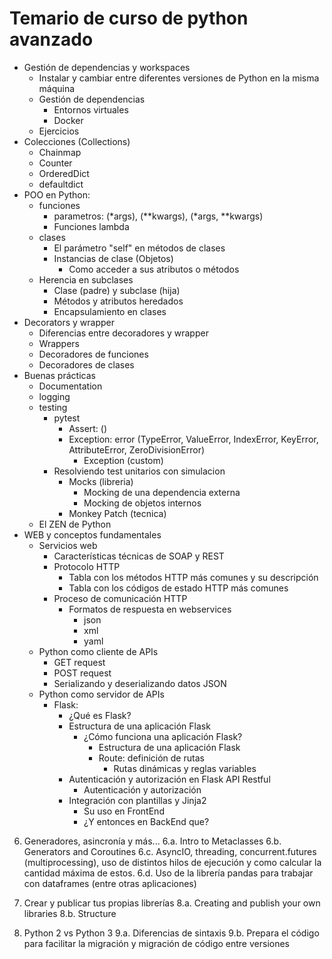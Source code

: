 # Temario de curso de python avanzado
- Gestión de dependencias y workspaces
  - Instalar y cambiar entre diferentes versiones de Python en la misma máquina
  - Gestión de dependencias
    - Entornos virtuales
    - Docker
  - Ejercicios
- Colecciones (Collections)
  - Chainmap
  - Counter
  - OrderedDict
  - defaultdict
- POO en Python:
    - funciones
      - parametros: (*args), (**kwargs), (*args, **kwargs) 
      - Funciones lambda
    - clases
      - El parámetro "self" en métodos de clases
      - Instancias de clase (Objetos)
        - Como acceder a sus atributos o métodos
    - Herencia en subclases
      - Clase (padre) y subclase (hija)
      - Métodos y atributos heredados
      - Encapsulamiento en clases
- Decorators y wrapper
  - Diferencias entre decoradores y wrapper
  - Wrappers
  - Decoradores de funciones
  - Decoradores de clases
- Buenas prácticas
  - Documentation
  - logging 
  - testing
    - pytest
      - Assert: ()
      - Exception: error (TypeError, ValueError, IndexError, KeyError, AttributeError, ZeroDivisionError)
        - Exception (custom)
    - Resolviendo test unitarios con simulacion
      - Mocks (libreria)
        - Mocking de una dependencia externa
        - Mocking de objetos internos
      - Monkey Patch (tecnica)
  - El ZEN de Python
- WEB y conceptos fundamentales
  - Servicios web
    - Características técnicas de SOAP y REST
    - Protocolo HTTP
      - Tabla con los métodos HTTP más comunes y su descripción
      - Tabla con los códigos de estado HTTP más comunes
    - Proceso de comunicación HTTP
      - Formatos de respuesta en webservices
        - json
        - xml
        - yaml
  - Python como cliente de APIs
    - GET request
    - POST request
    - Serializando y deserializando datos JSON
  - Python como servidor de APIs
    - Flask:
      - ¿Qué es Flask?
      - Estructura de una aplicación Flask
        - ¿Cómo funciona una aplicación Flask?
          - Estructura de una aplicación Flask
          - Route: definición de rutas
            - Rutas dinámicas y reglas variables
      - Autenticación y autorización en Flask API Restful
        - Autenticación y autorización
      - Integración con plantillas y Jinja2
        - Su uso en FrontEnd
        - ¿Y entonces en BackEnd que?


6. Generadores, asincronía y más...
6.a. Intro to Metaclasses
6.b. Generators and Coroutines
6.c. AsyncIO, threading, concurrent.futures (multiprocessing), uso de distintos hilos de ejecución y como calcular la cantidad máxima de estos.
6.d. Uso de la librería pandas para trabajar con dataframes (entre otras aplicaciones)

8. Crear y publicar tus propias librerías
8.a. Creating and publish your own libraries
8.b. Structure

9. Python 2 vs Python 3
9.a. Diferencias de sintaxis
9.b. Prepara el código para facilitar la migración y migración de código entre versiones




